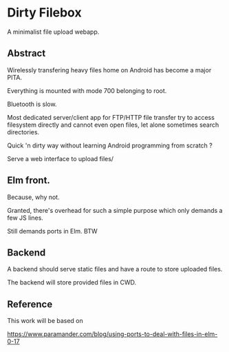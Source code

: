 Dirty Filebox
=====================

A minimalist file upload webapp.

## Abstract

Wirelessly transfering heavy files home on Android has become a major PITA.

Everything is mounted with mode 700 belonging to root.

Bluetooth is slow.

Most dedicated server/client app for FTP/HTTP file transfer try to access filesystem directly and cannot even open files, let alone sometimes search directories.

Quick 'n dirty way without learning Android programming from scratch ? 

Serve a web interface to upload files/

## Elm front.

Because, why not.

Granted, there's overhead for such a simple purpose which only demands a few JS lines.

Still demands ports in Elm. BTW

## Backend

A backend should serve static files and have a route to store uploaded files.

The backend will store provided files in CWD.

## Reference

This work will be based on 

https://www.paramander.com/blog/using-ports-to-deal-with-files-in-elm-0-17
